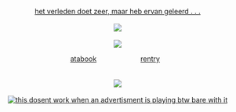 <div align="center">

[het verleden doet zeer, maar heb ervan geleerd . . .](https://github.com/wachtmuziek)
<br>
<br>
![](https://piskel-imgstore-b.appspot.com/img/15c6a047-9a23-11ef-9a6f-0b01a4cf3689.gif)
<br>
<br>
![](https://i.imgur.com/F972hSo.png)

[atabook](https://bluezooka.atabook.org) ⠀⠀⠀⠀⠀⠀⠀⠀  [rentry](https://rentry.co/ik-wil-je)⠀
<br>
<br>
<br>
![](https://piskel-imgstore-b.appspot.com/img/7b64392e-9a25-11ef-a571-0b01a4cf3689.gif)
<br>
<br>
 [![this dosent work when an advertisment is playing btw bare with it](https://spotify-github-profile.kittinanx.com/api/view?uid=31hh5vkgse47murck3tfyuwtazge&cover_image=true&theme=natemoo-re&show_offline=true&background_color=1f1f1f&interchange=false&bar_color=4493f8&bar_color_cover=false)](https://spotify-github-profile.kittinanx.com/api/view?uid=31hh5vkgse47murck3tfyuwtazge&redirect=true) 

</div>
